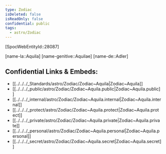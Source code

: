 ```yaml
---
type: Zodiac
isDeleted: false
isReadOnly: false
confidential: public
tags:
  - astro/Zodiac
---
```

[SpocWebEntityId::28087]



[name-la::Aquila]
[name-genitive::Aquilae]
[name-de::Adler]


## Confidential Links & Embeds: 
- [[../../../_Standards/astro/Zodiac/Zodiac~Aquila|Zodiac~Aquila]] 
- [[../../../_public/astro/Zodiac/Zodiac~Aquila.public|Zodiac~Aquila.public]] 
- [[../../../_internal/astro/Zodiac/Zodiac~Aquila.internal|Zodiac~Aquila.internal]] 
- [[../../../_protect/astro/Zodiac/Zodiac~Aquila.protect|Zodiac~Aquila.protect]] 
- [[../../../_private/astro/Zodiac/Zodiac~Aquila.private|Zodiac~Aquila.private]] 
- [[../../../_personal/astro/Zodiac/Zodiac~Aquila.personal|Zodiac~Aquila.personal]] 
- [[../../../_secret/astro/Zodiac/Zodiac~Aquila.secret|Zodiac~Aquila.secret]] 
